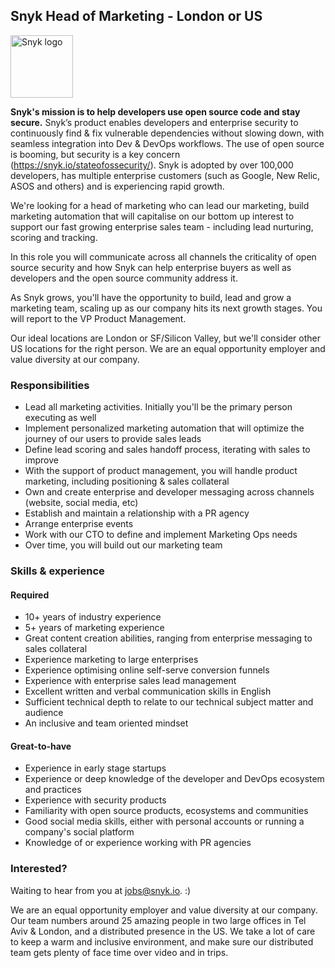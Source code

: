 ## Snyk Head of Marketing - London or US

<img src="https://snyk.io/images/snyk-dog.png" width="100" alt="Snyk logo" />

**Snyk's mission is to help developers use open source code and stay secure.** Snyk’s product enables developers and enterprise security to continuously find & fix vulnerable dependencies without slowing down, with seamless integration into Dev & DevOps workflows. The use of open source is booming, but security is a key concern (https://snyk.io/stateofossecurity/). 
Snyk is adopted by over 100,000 developers, has multiple enterprise customers (such as Google, New Relic, ASOS and others) and is experiencing rapid growth.

We're looking for a head of marketing who can lead our marketing, build marketing automation that will capitalise on our bottom up interest to support our fast growing enterprise sales team - including lead nurturing, scoring and tracking.

In this role you will communicate across all channels the criticality of open source security and how Snyk can help enterprise buyers as well as developers and the open source community address it.

As Snyk grows, you'll have the opportunity to build, lead and grow a marketing team, scaling up as our company hits its next growth stages. You will report to the VP Product Management.

Our ideal locations are London or SF/Silicon Valley, but we'll consider other US locations for the right person. We are an equal opportunity employer and value diversity at our company.

### Responsibilities
- Lead all marketing activities. Initially you'll be the primary person executing as well
- Implement personalized marketing automation that will optimize the journey of our users to provide sales leads
- Define lead scoring and sales handoff process, iterating with sales to improve
- With the support of product management, you will handle product marketing, including positioning & sales collateral
- Own and create enterprise and developer messaging across channels (website, social media, etc) 
- Establish and maintain a relationship with a PR agency
- Arrange enterprise events
- Work with our CTO to define and implement Marketing Ops needs
- Over time, you will build out our marketing team

### Skills & experience

#### Required
- 10+ years of industry experience
- 5+ years of marketing experience
- Great content creation abilities, ranging from enterprise messaging to sales collateral
- Experience marketing to large enterprises
- Experience optimising online self-serve conversion funnels
- Experience with enterprise sales lead management
- Excellent written and verbal communication skills in English
- Sufficient technical depth to relate to our technical subject matter and audience
- An inclusive and team oriented mindset

#### Great-to-have
- Experience in early stage startups
- Experience or deep knowledge of the developer and DevOps ecosystem and practices
- Experience with security products
- Familiarity with open source products, ecosystems and communities
- Good social media skills, either with personal accounts or running a company's social platform
- Knowledge of or experience working with PR agencies

### Interested?

Waiting to hear from you at [jobs@snyk.io](mailto:jobs@snyk.io). :)

We are an equal opportunity employer and value diversity at our company. Our team numbers around 25 amazing people in two large offices in Tel Aviv & London, and a distributed presence in the US. We take a lot of care to keep a warm and inclusive environment, and make sure our distributed team gets plenty of face time over video and in trips.


